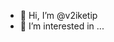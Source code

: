 - 👋 Hi, I’m @v2iketip
- 👀 I’m interested in ...

<!---
v2iketip/v2iketip is a ✨ special ✨ repository because its `README.md` (this file) appears on your GitHub profile.
You can click the Preview link to take a look at your changes.
--->
